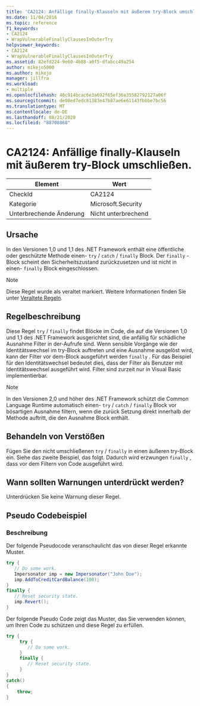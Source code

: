 ```yaml
---
title: 'CA2124: Anfällige finally-Klauseln mit äußerem try-Block umschließen.'
ms.date: 11/04/2016
ms.topic: reference
f1_keywords:
- CA2124
- WrapVulnerableFinallyClausesInOuterTry
helpviewer_keywords:
- CA2124
- WrapVulnerableFinallyClausesInOuterTry
ms.assetid: 82efd224-9e60-4b88-a0f5-dfabcc49a254
author: mikejo5000
ms.author: mikejo
manager: jillfra
ms.workload:
- multiple
ms.openlocfilehash: 40c914bcac6e3a692f65ef36a35582792127a06f
ms.sourcegitcommit: de98ed7edc81383e47b87ae6e61143fbbbe7bc56
ms.translationtype: MT
ms.contentlocale: de-DE
ms.lasthandoff: 08/21/2020
ms.locfileid: "88708868"
---
```

# <a name="ca2124-wrap-vulnerable-finally-clauses-in-outer-try"></a>CA2124: Anfällige finally-Klauseln mit äußerem try-Block umschließen.

|Element|Wert|
|-|-|
|CheckId|CA2124|
|Kategorie|Microsoft.Security|
|Unterbrechende Änderung|Nicht unterbrechend|

## <a name="cause"></a>Ursache
In den Versionen 1,0 und 1,1 des .NET Framework enthält eine öffentliche oder geschützte Methode einen- `try` / `catch` / `finally` Block. Der `finally` -Block scheint den Sicherheitszustand zurückzusetzen und ist nicht in einen- `finally` Block eingeschlossen.

> [!NOTE]
> Diese Regel wurde als veraltet markiert. Weitere Informationen finden Sie unter [Veraltete Regeln](fxcop-rule-port-status.md#deprecated-rules).

## <a name="rule-description"></a>Regelbeschreibung
Diese Regel `try` / `finally` findet Blöcke im Code, die auf die Versionen 1,0 und 1,1 des .NET Framework ausgerichtet sind, die anfällig für schädliche Ausnahme Filter in der-Aufrufe sind. Wenn sensible Vorgänge wie der Identitätswechsel im try-Block auftreten und eine Ausnahme ausgelöst wird, kann der Filter vor dem-Block ausgeführt werden `finally` . Für das Beispiel für den Identitätswechsel bedeutet dies, dass der Filter als Benutzer mit Identitätswechsel ausgeführt wird. Filter sind zurzeit nur in Visual Basic implementierbar.

> [!NOTE]
> In den Versionen 2,0 und höher des .NET Framework schützt die Common Language Runtime automatisch einen- `try` / `catch` /  `finally` Block vor bösartigen Ausnahme filtern, wenn die zurück Setzung direkt innerhalb der Methode auftritt, die den Ausnahme Block enthält.

## <a name="how-to-fix-violations"></a>Behandeln von Verstößen
Fügen Sie den nicht umschließenen `try` / `finally` in einen äußeren try-Block ein. Siehe das zweite Beispiel, das folgt. Dadurch wird erzwungen `finally` , dass vor dem Filtern von Code ausgeführt wird.

## <a name="when-to-suppress-warnings"></a>Wann sollten Warnungen unterdrückt werden?
Unterdrücken Sie keine Warnung dieser Regel.

## <a name="pseudo-code-example"></a>Pseudo Codebeispiel

### <a name="description"></a>Beschreibung

Der folgende Pseudocode veranschaulicht das von dieser Regel erkannte Muster.

```csharp
try {
   // Do some work.
   Impersonator imp = new Impersonator("John Doe");
   imp.AddToCreditCardBalance(100);
}
finally {
   // Reset security state.
   imp.Revert();
}
```

Der folgende Pseudo Code zeigt das Muster, das Sie verwenden können, um Ihren Code zu schützen und diese Regel zu erfüllen.

```csharp
try {
     try {
        // Do some work.
     }
     finally {
        // Reset security state.
     }
}
catch()
{
    throw;
}
```
